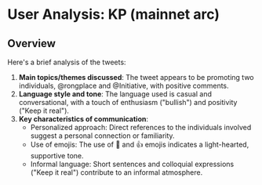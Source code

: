 # User Analysis: KP (mainnet arc)

## Overview

Here's a brief analysis of the tweets:

1. **Main topics/themes discussed**: The tweet appears to be promoting two individuals, @rongplace and @Initiative, with positive comments.
2. **Language style and tone**: The language used is casual and conversational, with a touch of enthusiasm ("bullish") and positivity ("Keep it real").
3. **Key characteristics of communication**:
	* Personalized approach: Direct references to the individuals involved suggest a personal connection or familiarity.
	* Use of emojis: The use of 🤩 and 👍 emojis indicates a light-hearted, supportive tone.
	* Informal language: Short sentences and colloquial expressions ("Keep it real") contribute to an informal atmosphere.